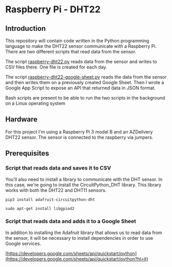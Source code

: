 # Raspberry Pi - DHT22

## Introduction
This repository will contain code written in the Python programming language to make the DHT22 sensor communicate with a Raspberry Pi. There are two different scripts that read data from the sensor.<p>
The script [raspberry-dht22.py](https://github.com/MBenincasa/raspberry-dht22/blob/main/raspberry-dht22.py) reads data from the sensor and writes to CSV files there. One file is created for each day.<p>
The script [raspberry-dht22-google-sheet.py](https://github.com/MBenincasa/raspberry-dht22/blob/main/raspberry-dht22-google-sheet.py) reads the data from the sensor and then writes them on a previously created Google Sheet.
Then I wrote a Google App Script to expose an API that returned data in JSON format.<p>
Bash scripts are present to be able to run the two scripts in the background on a Linux operating system

## Hardware
For this project I'm using a Raspberry Pi 3 model B and an AZDelivery DHT22 sensor. The sensor is connected to the raspberry via jumpers.

## Prerequisites
### Script that reads data and saves it to CSV
You'll also need to install a library to communicate with the DHT sensor. In this case, we're going to install the CircuitPython_DHT library. This library works with both the DHT22 and DHT11 sensors.
```batch
pip3 install adafruit-circuitpython-dht
```
```batch
sudo apt-get install libgpiod2
```
### Script that reads data and adds it to a Google Sheet
In addition to installing the Adafruit library that allows us to read data from the sensor, it will be necessary to install dependencies in order to use Google services.<p>
[https://developers.google.com/sheets/api/quickstart/python](https://developers.google.com/sheets/api/quickstart/python?hl=it)
